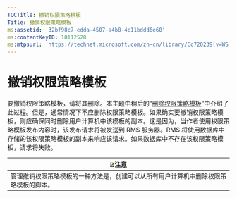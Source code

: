 ```yaml
---
TOCTitle: 撤销权限策略模板
Title: 撤销权限策略模板
ms:assetid: '32bf98c7-edda-4507-a4b8-4c11bddd6e60'
ms:contentKeyID: 18112528
ms:mtpsurl: 'https://technet.microsoft.com/zh-cn/library/Cc720239(v=WS.10)'
---
```


撤销权限策略模板
================

要撤销权限策略模板，请将其删除。本主题中稍后的“[删除权限策略模板](https://technet.microsoft.com/9c9a1496-cf55-4c65-a4c6-9fe245edce00)”中介绍了此过程。但是，通常情况下不应删除权限策略模板。如果确实要撤销权限策略模板，则应确保同时删除用户计算机中该模板的副本。这是因为，当作者使用权限策略模板发布内容时，该发布请求将被发送到 RMS 服务器。RMS 将使用数据库中存储的该权限策略模板的副本来响应该请求。如果数据库中不存在该权限策略模板，请求将失败。

| ![](images/Cc720239.note(WS.10).gif)注意                |
|--------------------------------------------------------------------------------------|
| 管理撤销权限策略模板的一种方法是，创建可以从所有用户计算机中删除权限策略模板的脚本。 |
